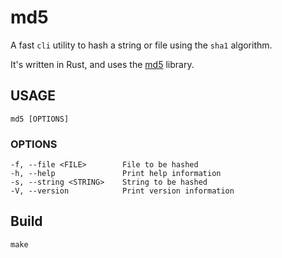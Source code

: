 # md5

A fast `cli` utility to hash a string or file using the `sha1` algorithm.

It's written in Rust, and uses the [md5](https://crates.io/crates/md5) library.

## USAGE
    md5 [OPTIONS]

### OPTIONS
    -f, --file <FILE>        File to be hashed
    -h, --help               Print help information
    -s, --string <STRING>    String to be hashed
    -V, --version            Print version information

## Build

    make
